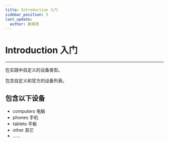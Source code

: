```yaml
---
title: Introduction 入门
sidebar_position: 5
last_update:
  author: 蒯美政
---
```


# Introduction 入门

---

在实践中自定义的设备类型。

包含自定义和官方的设备列表。

## 包含以下设备

- computers 电脑
- phones 手机
- tablets 平板
- other 其它
- ......
